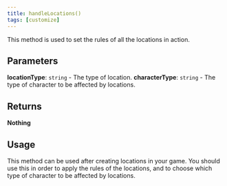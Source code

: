 ```yaml
---
title: handleLocations()
tags: [customize]
---
```

This method is used to set the rules of all the locations in action.
## Parameters
**locationType**: `string` - The type of location.
**characterType**: `string` - The type of character to be affected by locations.
## Returns
**Nothing**
## Usage
This method can be used after creating locations in your game. You should use this in order to apply the rules of the locations, and to choose which type of character to be affected by locations.
